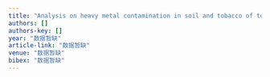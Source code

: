 ```yaml
---
title: "Analysis on heavy metal contamination in soil and tobacco of tobacco plant areas in Guizhou P rovince"
authors: []
authors-key: []
year: "数据暂缺"
article-link: "数据暂缺"
venue: "数据暂缺"
bibex: "数据暂缺"
---
```


